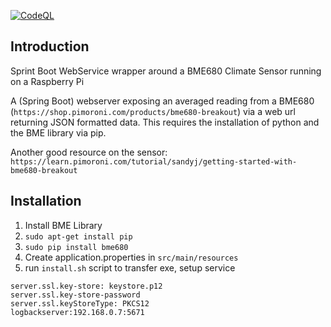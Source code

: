 [![CodeQL](https://github.com/bigboxer23/climate-service/actions/workflows/codeql.yml/badge.svg)](https://github.com/bigboxer23/climate-service/actions/workflows/codeql.yml)

## Introduction

Sprint Boot WebService wrapper around a BME680 Climate Sensor running on a Raspberry Pi

A (Spring Boot) webserver exposing an averaged reading from a BME680 (`https://shop.pimoroni.com/products/bme680-breakout`)
via a web url returning JSON formatted data.  This requires the installation of
python and the BME library via pip.

Another good resource on the sensor: `https://learn.pimoroni.com/tutorial/sandyj/getting-started-with-bme680-breakout`

## Installation

1. Install BME Library
2. `sudo apt-get install pip`
3. `sudo pip install bme680`
4. Create application.properties in `src/main/resources`
5. run `install.sh` script to transfer exe, setup service

```server.port: 443
server.ssl.key-store: keystore.p12
server.ssl.key-store-password
server.ssl.keyStoreType: PKCS12
logbackserver:192.168.0.7:5671
```

